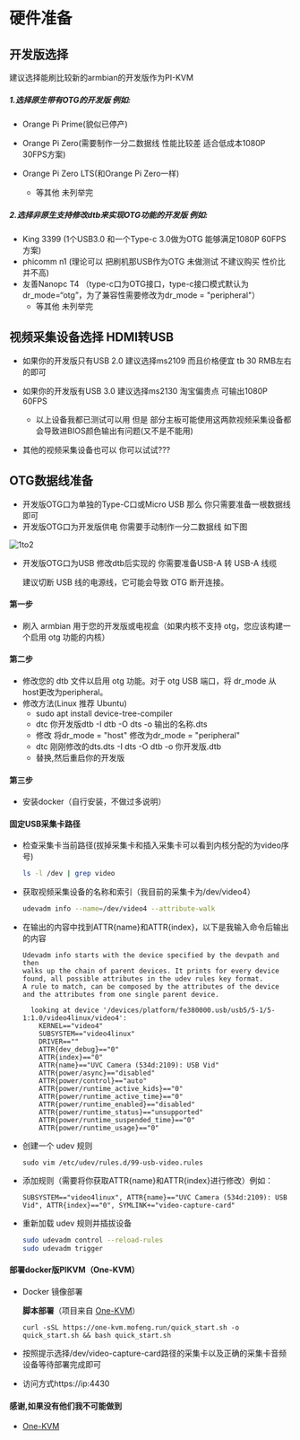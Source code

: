 # 硬件准备

## 开发版选择 

建议选择能刷比较新的armbian的开发版作为PI-KVM

##### 1.选择原生带有OTG的开发版 例如:

- Orange Pi Prime(貌似已停产)

- Orange Pi Zero(需要制作一分二数据线 性能比较差 适合低成本1080P 30FPS方案)

- Orange Pi Zero LTS(和Orange Pi Zero一样)
  - 等其他 未列举完

##### 2.选择非原生支持修改dtb来实现OTG功能的开发版 例如:

- King 3399 (1个USB3.0 和一个Type-c 3.0做为OTG 能够满足1080P 60FPS方案)
- phicomm n1 (理论可以 把刷机那USB作为OTG 未做测试 不建议购买 性价比并不高)
- 友善Nanopc T4 （type-c口为OTG接口，type-c接口模式默认为dr_mode=“otg”，为了兼容性需要修改为dr_mode = "peripheral"）
  - 等其他 未列举完 

## 视频采集设备选择 HDMI转USB

- 如果你的开发版只有USB 2.0 建议选择ms2109 而且价格便宜 tb 30 RMB左右的即可

- 如果你的开发版有USB 3.0 建议选择ms2130 淘宝偏贵点 可输出1080P 60FPS
  - 以上设备我都已测试可以用 但是 部分主板可能使用这两款视频采集设备都会导致进BIOS颜色输出有问题(又不是不能用)

- 其他的视频采集设备也可以 你可以试试???

## OTG数据线准备

- 开发版OTG口为单独的Type-C口或Micro USB 那么 你只需要准备一根数据线即可
- 开发版OTG口为开发版供电 你需要手动制作一分二数据线 如下图

![1to2](https://raw.githubusercontent.com/toss-a/pikvm-armbian/master/1to2.png)

- 开发版OTG口为USB 修改dtb后实现的  你需要准备USB-A 转 USB-A 线缆

  建议切断 USB 线的电源线，它可能会导致 OTG 断开连接。

#### 第一步

- 刷入 armbian 用于您的开发版或电视盒（如果内核不支持 otg，您应该构建一个启用 otg 功能的内核）

#### 第二步

- 修改您的 dtb 文件以启用 otg 功能。对于 otg USB 端口，将 dr_mode 从host更改为peripheral。
- 修改方法(Linux 推荐 Ubuntu)
  - sudo apt install device-tree-compiler
  - dtc 你开发版dtb -I dtb -O dts -o 输出的名称.dts
  - 修改 将dr_mode = "host" 修改为dr_mode = "peripheral"
  - dtc 刚刚修改的dts.dts -I dts -O dtb -o 你开发版.dtb
  - 替换,然后重启你的开发版

#### 第三步

- 安装docker（自行安装，不做过多说明）

#### 固定USB采集卡路径

- 检查采集卡当前路径(拔掉采集卡和插入采集卡可以看到内核分配的为video序号)

  ```bash
  ls -l /dev | grep video
  ```

- 获取视频采集设备的名称和索引（我目前的采集卡为/dev/video4）

  ```bash
  udevadm info --name=/dev/video4 --attribute-walk
  ```

- 在输出的内容中找到ATTR{name}和ATTR{index}，以下是我输入命令后输出的内容

  ```
  Udevadm info starts with the device specified by the devpath and then
  walks up the chain of parent devices. It prints for every device
  found, all possible attributes in the udev rules key format.
  A rule to match, can be composed by the attributes of the device
  and the attributes from one single parent device.
  
    looking at device '/devices/platform/fe380000.usb/usb5/5-1/5-1:1.0/video4linux/video4':
      KERNEL=="video4"
      SUBSYSTEM=="video4linux"
      DRIVER==""
      ATTR{dev_debug}=="0"
      ATTR{index}=="0"
      ATTR{name}=="UVC Camera (534d:2109): USB Vid"
      ATTR{power/async}=="disabled"
      ATTR{power/control}=="auto"
      ATTR{power/runtime_active_kids}=="0"
      ATTR{power/runtime_active_time}=="0"
      ATTR{power/runtime_enabled}=="disabled"
      ATTR{power/runtime_status}=="unsupported"
      ATTR{power/runtime_suspended_time}=="0"
      ATTR{power/runtime_usage}=="0"
  ```
  
- 创建一个 udev 规则

  ```
  sudo vim /etc/udev/rules.d/99-usb-video.rules
  ```

- 添加规则（需要将你获取ATTR{name}和ATTR{index}进行修改）例如：
  
  ```
  SUBSYSTEM=="video4linux", ATTR{name}=="UVC Camera (534d:2109): USB Vid", ATTR{index}=="0", SYMLINK+="video-capture-card"
  ```
  
- 重新加载 udev 规则并插拔设备

  ```bash
  sudo udevadm control --reload-rules
  sudo udevadm trigger
  ```

  

#### 部署docker版PIKVM（One-KVM）

- Docker 镜像部署

  **脚本部署**（项目来自 [One-KVM](https://github.com/mofeng-git/One-KVM)）
  
  ```
  curl -sSL https://one-kvm.mofeng.run/quick_start.sh -o quick_start.sh && bash quick_start.sh
  ```

- 按照提示选择/dev/video-capture-card路径的采集卡以及正确的采集卡音频设备等待部署完成即可
- 访问方式https://ip:4430

#### 感谢,如果没有他们我不可能做到

- [One-KVM](https://github.com/mofeng-git/One-KVM)
